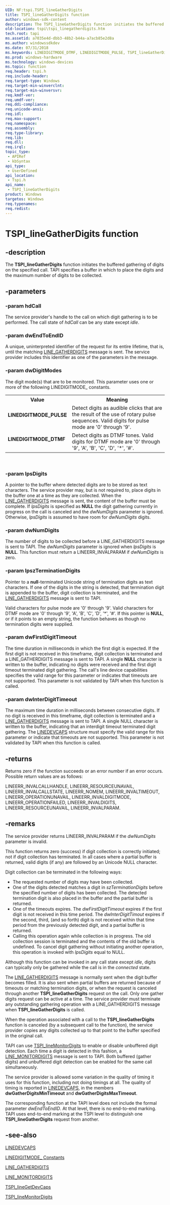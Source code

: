 ```yaml
---
UID: NF:tspi.TSPI_lineGatherDigits
title: TSPI_lineGatherDigits function
author: windows-sdk-content
description: The TSPI_lineGatherDigits function initiates the buffered gathering of digits on the specified call. TAPI specifies a buffer in which to place the digits and the maximum number of digits to be collected.
old-location: tspi\tspi_linegatherdigits.htm
tech.root: tapi
ms.assetid: a7035e4d-dbb3-48b2-b44a-a7acb85e2d8a
ms.author: windowssdkdev
ms.date: 07/31/2018
ms.keywords: LINEDIGITMODE_DTMF, LINEDIGITMODE_PULSE, TSPI_lineGatherDigits, TSPI_lineGatherDigits function [TAPI 2.2], _tspi_tspi_linegatherdigits, tspi.tspi_linegatherdigits, tspi/TSPI_lineGatherDigits
ms.prod: windows-hardware
ms.technology: windows-devices
ms.topic: function
req.header: tspi.h
req.include-header: 
req.target-type: Windows
req.target-min-winverclnt: 
req.target-min-winversvr: 
req.kmdf-ver: 
req.umdf-ver: 
req.ddi-compliance: 
req.unicode-ansi: 
req.idl: 
req.max-support: 
req.namespace: 
req.assembly: 
req.type-library: 
req.lib: 
req.dll: 
req.irql: 
topic_type:
 - APIRef
 - kbSyntax
api_type:
 - UserDefined
api_location:
 - Tspi.h
api_name:
 - TSPI_lineGatherDigits
product: Windows
targetos: Windows
req.typenames: 
req.redist: 
---
```


# TSPI_lineGatherDigits function


## -description


The 
<b>TSPI_lineGatherDigits</b> function initiates the buffered gathering of digits on the specified call. TAPI specifies a buffer in which to place the digits and the maximum number of digits to be collected.


## -parameters




### -param hdCall

The service provider's handle to the call on which digit gathering is to be performed. The call state of <i>hdCall</i> can be any state except <i>idle</i>.


### -param dwEndToEndID

A unique, uninterpreted identifier of the request for its entire lifetime, that is, until the matching 
<a href="https://msdn.microsoft.com/bc625ff5-4af4-4e70-ab3a-1c12c74cff1c">LINE_GATHERDIGITS</a> message is sent. The service provider includes this identifier as one of the parameters in the message.


### -param dwDigitModes

The digit mode(s) that are to be monitored. This parameter uses one or more of the following LINEDIGITMODE_ constants.

<table>
<tr>
<th>Value</th>
<th>Meaning</th>
</tr>
<tr>
<td width="40%"><a id="LINEDIGITMODE_PULSE"></a><a id="linedigitmode_pulse"></a><dl>
<dt><b>LINEDIGITMODE_PULSE</b></dt>
</dl>
</td>
<td width="60%">
Detect digits as audible clicks that are the result of the use of rotary pulse sequences. Valid digits for pulse mode are '0' through '9'.

</td>
</tr>
<tr>
<td width="40%"><a id="LINEDIGITMODE_DTMF"></a><a id="linedigitmode_dtmf"></a><dl>
<dt><b>LINEDIGITMODE_DTMF</b></dt>
</dl>
</td>
<td width="60%">
Detect digits as DTMF tones. Valid digits for DTMF mode are '0' through '9', 'A', 'B', 'C', 'D', '*', '#'.

</td>
</tr>
</table>
 


### -param lpsDigits

A pointer to the buffer where detected digits are to be stored as text characters. The service provider may, but is not required to, place digits in the buffer one at a time as they are collected. When the 
<a href="https://msdn.microsoft.com/bc625ff5-4af4-4e70-ab3a-1c12c74cff1c">LINE_GATHERDIGITS</a> message is sent, the content of the buffer must be complete. If <i>lpsDigits</i> is specified as <b>NULL</b> the digit gathering currently in progress on the call is canceled and the <i>dwNumDigits</i> parameter is ignored. Otherwise, <i>lpsDigits</i> is assumed to have room for <i>dwNumDigits</i> digits.


### -param dwNumDigits

The number of digits to be collected before a LINE_GATHERDIGITS message is sent to TAPI. The <i>dwNumDigits</i> parameter is ignored when <i>lpsDigits</i> is <b>NULL</b>. This function must return a LINEERR_INVALPARAM if <i>dwNumDigits</i> is zero.


### -param lpszTerminationDigits

Pointer to a <b>null</b>-terminated Unicode string of termination digits as text characters. If one of the digits in the string is detected, that termination digit is appended to the buffer, digit collection is terminated, and the 
<a href="https://msdn.microsoft.com/bc625ff5-4af4-4e70-ab3a-1c12c74cff1c">LINE_GATHERDIGITS</a> message is sent to TAPI. 




Valid characters for pulse mode are '0' through '9'. Valid characters for DTMF mode are '0' through '9', 'A', 'B', 'C', 'D', '*', '#'. If this pointer is <b>NULL</b>, or if it points to an empty string, the function behaves as though no termination digits were supplied.


### -param dwFirstDigitTimeout

The time duration in milliseconds in which the first digit is expected. If the first digit is not received in this timeframe, digit collection is terminated and a LINE_GATHERDIGITS message is sent to TAPI. A single <b>NULL</b> character is written to the buffer, indicating no digits were received and the first digit timeout terminated digit gathering. The call's line device capabilities specifies the valid range for this parameter or indicates that timeouts are not supported. This parameter is not validated by TAPI when this function is called.


### -param dwInterDigitTimeout

The maximum time duration in milliseconds between consecutive digits. If no digit is received in this timeframe, digit collection is terminated and a 
<a href="https://msdn.microsoft.com/bc625ff5-4af4-4e70-ab3a-1c12c74cff1c">LINE_GATHERDIGITS</a> message is sent to TAPI. A single NULL character is written to the buffer, indicating that an interdigit timeout terminated digit gathering. The 
<a href="https://msdn.microsoft.com/83e38453-bb93-4cc5-923f-d0cd2898350a">LINEDEVCAPS</a> structure must specify the valid range for this parameter or indicate that timeouts are not supported. This parameter is not validated by TAPI when this function is called.


## -returns



Returns zero if the function succeeds or an error number if an error occurs. Possible return values are as follows:

LINEERR_INVALCALLHANDLE, LINEERR_RESOURCEUNAVAIL, LINEERR_INVALCALLSTATE, LINEERR_NOMEM, LINEERR_INVALTIMEOUT, LINEERR_OPERATIONUNAVAIL, LINEERR_INVALDIGITMODE, LINEERR_OPERATIONFAILED, LINEERR_INVALDIGITS, LINEERR_RESOURCEUNAVAIL, LINEERR_INVALPARAM.




## -remarks



The service provider returns LINEERR_INVALPARAM if the <i>dwNumDigits</i> parameter is invalid.

This function returns zero (success) if digit collection is correctly initiated; not if digit collection has terminated. In all cases where a partial buffer is returned, valid digits (if any) are followed by an Unicode NULL character.

Digit collection can be terminated in the following ways:

<ul>
<li>The requested number of digits may have been collected.</li>
<li>One of the digits detected matches a digit in <i>szTerminationDigits</i> before the specified number of digits has been collected. The detected termination digit is also placed in the buffer and the partial buffer is returned.</li>
<li>One of the timeouts expires. The <i>dwFirstDigitTimeout</i> expires if the first digit is not received in this time period. The <i>dwInterDigitTimout</i> expires if the second, third, (and so forth) digit is not received within that time period from the previously detected digit, and a partial buffer is returned.</li>
<li>Calling this operation again while collection is in progress. The old collection session is terminated and the contents of the old buffer is undefined. To cancel digit gathering without initiating another operation, this operation is invoked with <i>lpsDigits</i> equal to NULL.</li>
</ul>
Although this function can be invoked in any call state except <i>idle</i>, digits can typically only be gathered while the call is in the <i>connected</i> state.

The 
<a href="https://msdn.microsoft.com/bc625ff5-4af4-4e70-ab3a-1c12c74cff1c">LINE_GATHERDIGITS</a> message is normally sent when the digit buffer becomes filled. It is also sent when partial buffers are returned because of timeouts or matching termination digits, or when the request is canceled through another 
<b>TSPI_lineGatherDigits</b> request on the call. Only one gather digits request can be active at a time. The service provider must terminate any outstanding gathering operation with a LINE_GATHERDIGITS message when 
<b>TSPI_lineGatherDigits</b> is called.

When the operation associated with a call to the 
<b>TSPI_lineGatherDigits</b> function is canceled (by a subsequent call to the function), the service provider copies any digits collected up to that point to the buffer specified in the original call.

TAPI can use 
<a href="https://msdn.microsoft.com/3153eb0e-32e9-40bf-b6aa-de594f6edbf6">TSPI_lineMonitorDigits</a> to enable or disable unbuffered digit detection. Each time a digit is detected in this fashion, a 
<a href="https://msdn.microsoft.com/f1771e15-6356-4455-a951-ce0a2803bcfc">LINE_MONITORDIGITS</a> message is sent to TAPI. Both buffered (gather digits) and unbuffered digit detection can be enabled for the same call simultaneously.

The service provider is allowed some variation in the quality of timing it uses for this function, including not doing timings at all. The quality of timing is reported in 
<a href="https://msdn.microsoft.com/83e38453-bb93-4cc5-923f-d0cd2898350a">LINEDEVCAPS</a>, in the members <b>dwGatherDigitsMinTimeout</b> and <b>dwGatherDigitsMaxTimeout</b>.

The corresponding function at the TAPI level does not include the formal parameter <i>dwEndToEndID</i>. At that level, there is no end-to-end marking. TAPI uses end-to-end marking at the TSPI level to distinguish one 
<b>TSPI_lineGatherDigits</b> request from another.




## -see-also




<a href="https://msdn.microsoft.com/83e38453-bb93-4cc5-923f-d0cd2898350a">LINEDEVCAPS</a>



<a href="https://msdn.microsoft.com/d603ea28-2b93-4548-bb16-78e93087f828">LINEDIGITMODE_ Constants</a>



<a href="https://msdn.microsoft.com/bc625ff5-4af4-4e70-ab3a-1c12c74cff1c">LINE_GATHERDIGITS</a>



<a href="https://msdn.microsoft.com/f1771e15-6356-4455-a951-ce0a2803bcfc">LINE_MONITORDIGITS</a>



<a href="https://msdn.microsoft.com/6c5a668e-9a9a-4a7a-98e9-bd8ec4b819b2">TSPI_lineGetDevCaps</a>



<a href="https://msdn.microsoft.com/3153eb0e-32e9-40bf-b6aa-de594f6edbf6">TSPI_lineMonitorDigits</a>
 

 

